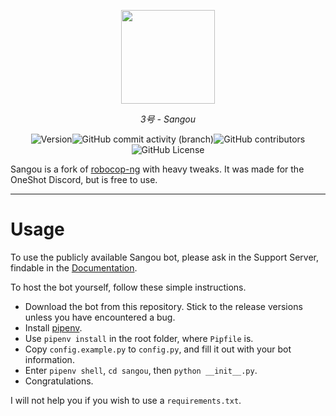 <p align="center">
    <a href="https://3gou.0ccu.lt"><picture><img width="150px" src="https://github.com/vrnavi/sangou/blob/e9712991eb5711918f3602b0322a97245965601f/sangou/assets/sangou.png"></picture></a>
</p>
<p align="center"><i>3号 - Sangou</i></p>

<p align="center"><img alt="Version" src="https://img.shields.io/badge/version-0.2.0-white"><img alt="GitHub commit activity (branch)" src="https://img.shields.io/github/commit-activity/w/vrnavi/sangou?logo=github&color=red"><img alt="GitHub contributors" src="https://img.shields.io/github/contributors/vrnavi/sangou"><img alt="GitHub License" src="https://img.shields.io/github/license/vrnavi/sangou"></p>


Sangou is a fork of [robocop-ng](https://github.com/reswitched/robocop-ng) with heavy tweaks. It was made for the OneShot Discord, but is free to use. 

---

# Usage

To use the publicly available Sangou bot, please ask in the Support Server, findable in the [Documentation](https://3gou.0ccu.lt/).

To host the bot yourself, follow these simple instructions.

- Download the bot from this repository. Stick to the release versions unless you have encountered a bug.
- Install [pipenv](https://pipenv.pypa.io/en/latest/).
- Use `pipenv install` in the root folder, where `Pipfile` is.
- Copy `config.example.py` to `config.py`, and fill it out with your bot information.
- Enter `pipenv shell`, `cd sangou`, then `python __init__.py`.
- Congratulations.

I will not help you if you wish to use a `requirements.txt`.
